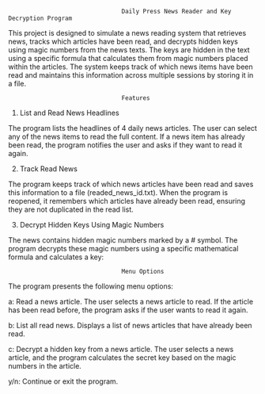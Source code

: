                                    Daily Press News Reader and Key Decryption Program
This project is designed to simulate a news reading system that retrieves news, tracks which articles have been read, and decrypts hidden keys using magic numbers from the news texts. The keys are hidden in the text using a specific formula that calculates them from magic numbers placed within the articles. The system keeps track of which news items have been read and maintains this information across multiple sessions by storing it in a file.

                                    Features
1. List and Read News Headlines

The program lists the headlines of 4 daily news articles. The user can select any of the news items to read the full content.
If a news item has already been read, the program notifies the user and asks if they want to read it again.

2. Track Read News

The program keeps track of which news articles have been read and saves this information to a file (readed_news_id.txt).
When the program is reopened, it remembers which articles have already been read, ensuring they are not duplicated in the read list.

3. Decrypt Hidden Keys Using Magic Numbers

The news contains hidden magic numbers marked by a # symbol.
The program decrypts these magic numbers using a specific mathematical formula and calculates a key:


                                    Menu Options
The program presents the following menu options:

a: Read a news article.
The user selects a news article to read. If the article has been read before, the program asks if the user wants to read it again.

b: List all read news.
Displays a list of news articles that have already been read.

c: Decrypt a hidden key from a news article.
The user selects a news article, and the program calculates the secret key based on the magic numbers in the article.

y/n: Continue or exit the program.
